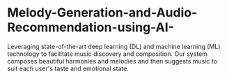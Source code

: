 # Melody-Generation-and-Audio-Recommendation-using-AI-
Leveraging state-of-the-art deep learning (DL) and machine learning (ML) technology to facilitate music discovery and composition. Our system composes beautiful harmonies and melodies and then suggests music to suit each user's taste and emotional state.
